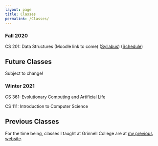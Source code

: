 ```yaml
---
layout: page
title: Classes
permalink: /Classes/
---
```


### Fall 2020

CS 201: Data Structures (Moodle link to come) ([Syllabus](/classes/201-f20/syllabus)) ([Schedule](/classes/201-f20/schedule))

## Future Classes
Subject to change!

### Winter 2021

CS 361: Evolutionary Computing and Artificial Life

CS 111: Introduction to Computer Science

## Previous Classes

For the time being, classes I taught at Grinnell College are at [my previous website](https://vostinar.sites.grinnell.edu/).